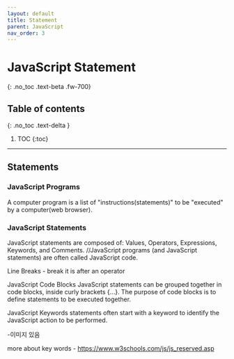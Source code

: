 ```yaml
---
layout: default
title: Statement
parent: JavaScript
nav_order: 3
---
```


# JavaScript Statement
{: .no_toc .text-beta .fw-700}

## Table of contents
{: .no_toc .text-delta }

1. TOC
{:toc}

---

## Statements

### JavaScript Programs

A computer program is a list of "instructions(statements)" to be "executed" by a computer(web browser).

### JavaScript Statements
JavaScript statements are composed of:  Values, Operators, Expressions, Keywords, and Comments.
//JavaScript programs (and JavaScript statements) are often called JavaScript code.

Line Breaks - break it is after an operator

JavaScript Code Blocks
JavaScript statements can be grouped together in code blocks, inside curly brackets {...}.
The purpose of code blocks is to define statements to be executed together.

JavaScript Keywords
statements often start with a keyword to identify the JavaScript action to be performed.

-이미지 있음

more about key words - https://www.w3schools.com/js/js_reserved.asp
